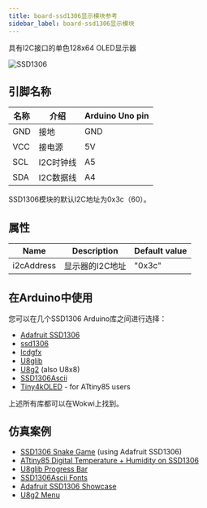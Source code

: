 ```yaml
---
title: board-ssd1306显示模块参考
sidebar_label: board-ssd1306显示模块
---
```


具有I2C接口的单色128x64 OLED显示器

![SSD1306](https://raw.githubusercontent.com/wokwi/wokwi-boards/main/boards/ssd1306/board.svg)

## 引脚名称

| 名称 | 介绍      | Arduino Uno pin |
| ---- | --------- | --------------- |
| GND  | 接地      | GND             |
| VCC  | 接电源    | 5V              |
| SCL  | I2C时钟线 | A5              |
| SDA  | I2C数据线 | A4              |

SSD1306模块的默认I2C地址为0x3c（60）。

## 属性

| Name        | Description     | Default value |
| ----------- | --------------- | ------------- |
| i2cAddress | 显示器的I2C地址 | "0x3c"        |

## 在Arduino中使用

您可以在几个SSD1306 Arduino库之间进行选择：

- [Adafruit SSD1306](https://wokwi.com/arduino/libraries/Adafruit_SSD1306)
- [ssd1306](https://wokwi.com/arduino/libraries/ssd1306)
- [lcdgfx](https://wokwi.com/arduino/libraries/lcdgfx)
- [U8glib](https://github.com/olikraus/u8glib)
- [U8g2](https://github.com/olikraus/u8g2) (also U8x8)
- [SSD1306Ascii](https://github.com/greiman/SSD1306Ascii)
- [Tiny4kOLED](https://www.arduino.cc/reference/en/libraries/tiny4koled/) - for ATtiny85 users

上述所有库都可以在Wokwi上找到。

## 仿真案例

- [SSD1306 Snake Game](https://wokwi.com/projects/296135008348799496) (using Adafruit SSD1306)
- [ATtiny85 Digital Temperature + Humidity on SSD1306](https://wokwi.com/projects/292900020514980360)
- [U8glib Progress Bar](https://wokwi.com/projects/300867986768527882)
- [SSD1306Ascii Fonts](https://wokwi.com/projects/291197274604700168)
- [Adafruit SSD1306 Showcase](https://wokwi.com/arduino/libraries/Adafruit_SSD1306/ssd1306_128x64_i2c)
- [U8g2 Menu](https://wokwi.com/projects/291572875238834696)
